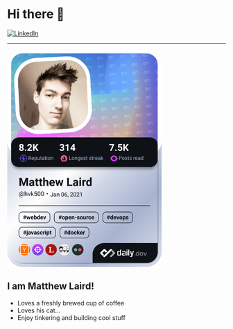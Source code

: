 # Hi there 👋

<div align="left">
  <a href="https://www.linkedin.com/in/matthew-laird-3a8581185/">
    <img src="https://img.shields.io/static/v1?logo=linkedin&style=flat-square&color=0072b1&label=LinkedIn&message=%E2%98%86" alt="LinkedIn" />
  </a>
  <hr />
  <a href="https://app.daily.dev/hvk500">
    <img src="./devcard.png" width="356" alt="Matthew Laird's Dev Card"/>
  </a>
</div>

## I am Matthew Laird!

- Loves a freshly brewed cup of coffee
- Loves his cat...
- Enjoy tinkering and building cool stuff
